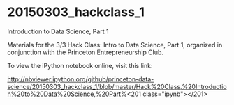 # 20150303_hackclass_1
Introduction to Data Science, Part 1

Materials for the 3/3 Hack Class: Intro to Data Science, Part 1, organized in conjunction with the Princeton Entrepreneurship Club.

To view the iPython notebook online, visit this link:

http://nbviewer.ipython.org/github/princeton-data-science/20150303_hackclass_1/blob/master/Hack%20Class,%20Introduction%20to%20Data%20Science,%20Part%<201 class="ipynb"></201>